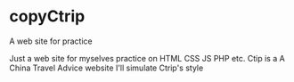 # copyCtrip
A web site for practice 

Just a web site for myselves practice on HTML CSS JS PHP etc.
Ctip is a A China Travel Advice website
I'll simulate Ctrip's style

